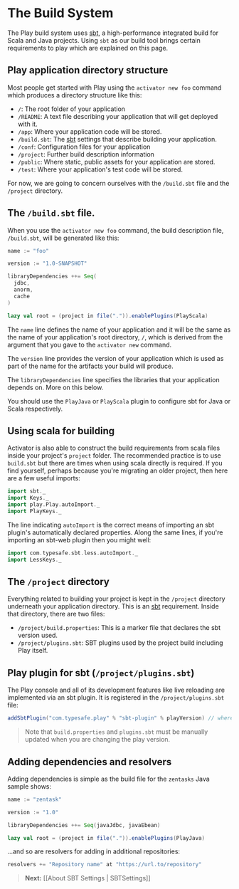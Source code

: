 <!--- Copyright (C) 2009-2013 Typesafe Inc. <http://www.typesafe.com> -->
# The Build System

The Play build system uses [sbt](http://www.scala-sbt.org/), a high-performance integrated build for Scala and Java projects.  Using `sbt` as our build tool brings certain requirements to play which are explained on this page.

## Play application directory structure 

Most people get started with Play using the `activator new foo` command which produces a directory structure like this:

- `/`: The root folder of your application
- `/README`: A text file describing your application that will get deployed with it.
- `/app`: Where your application code will be stored.
- `/build.sbt`: The [sbt](http://www.scala-sbt.org/) settings that describe building your application.
- `/conf`: Configuration files for your application
- `/project`: Further build description information
- `/public`: Where static, public assets for your application are stored.
- `/test`: Where your application's test code will be stored.

For now, we are going to concern ourselves with the `/build.sbt` file and the `/project` directory.

## The `/build.sbt` file. 

When you use the `activator new foo` command, the build description file, `/build.sbt`, will be generated like this:

```scala
name := "foo"

version := "1.0-SNAPSHOT"

libraryDependencies ++= Seq(
  jdbc,
  anorm,
  cache
)

lazy val root = (project in file(".")).enablePlugins(PlayScala)
```

The `name` line defines the name of your application and it will be the same as the name of your application's root directory, `/`, which is derived from the argument that you gave to the `activator new` command. 

The `version` line provides  the version of your application which is used as part of the name for the artifacts your build will produce.

The `libraryDependencies` line specifies the libraries that your application depends on. More on this below.

You should use the `PlayJava` or `PlayScala` plugin to configure sbt for Java or Scala respectively.

## Using scala for building

Activator is also able to construct the build requirements from scala files inside your project's `project` folder. The recommended practice is to use `build.sbt` but there are times when using scala directly is required. If you find yourself, perhaps because you're migrating an older project, then here are a few useful imports:

```scala
import sbt._
import Keys._
import play.Play.autoImport._
import PlayKeys._
```

The line indicating `autoImport` is the correct means of importing an sbt plugin's automatically declared properties. Along the same lines, if you're importing an sbt-web plugin then you might well:

```scala
import com.typesafe.sbt.less.autoImport._
import LessKeys._
```

## The `/project` directory

Everything related to building your project is kept in the `/project` directory underneath your application directory.  This is an [sbt](http://www.scala-sbt.org/) requirement. Inside that directory, there are two files:

- `/project/build.properties`: This is a marker file that declares the sbt version used.
- `/project/plugins.sbt`: SBT plugins used by the project build including Play itself.

## Play plugin for sbt (`/project/plugins.sbt`)

The Play console and all of its development features like live reloading are implemented via an sbt plugin.  It is registered in the `/project/plugins.sbt` file:

```scala
addSbtPlugin("com.typesafe.play" % "sbt-plugin" % playVersion) // where version is the current Play version, i.e.  "2.3.0" 
```
> Note that `build.properties` and `plugins.sbt` must be manually updated when you are changing the play version.

## Adding dependencies and resolvers

Adding dependencies is simple as the build file for the `zentasks` Java sample shows:

```scala
name := "zentask"

version := "1.0"

libraryDependencies ++= Seq(javaJdbc, javaEbean)     

lazy val root = (project in file(".")).enablePlugins(PlayJava)
```

...and so are resolvers for adding in additional repositories:

```scala
resolvers += "Repository name" at "https://url.to/repository" 
```


> **Next:** [[About SBT Settings | SBTSettings]]
